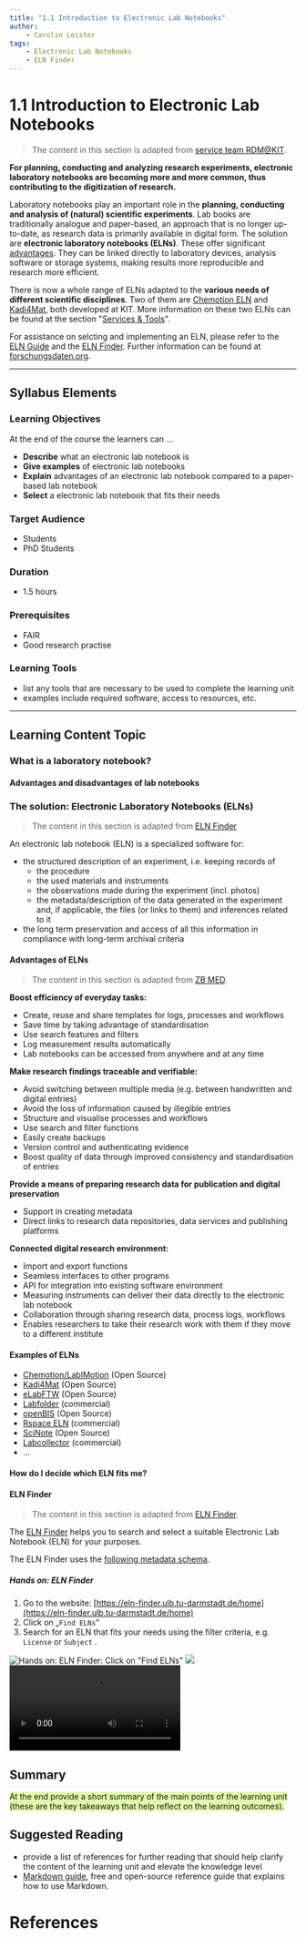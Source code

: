 ```yaml
---
title: "1.1 Introduction to Electronic Lab Notebooks"
author: 
    - Carolin Leister
tags: 
    - Electronic Lab Notebooks
    - ELN Finder
---
```


# 1.1 Introduction to Electronic Lab Notebooks

>The content in this section is adapted from [service team RDM@KIT](https://www.rdm.kit.edu/english/researchdata_rdm_eln.php).

**For planning, conducting and analyzing research experiments, electronic laboratory notebooks are becoming more and more common, thus contributing to the digitization of research.**

Laboratory notebooks play an important role in the **planning, conducting and analysis of (natural) scientific experiments**. Lab books are traditionally analogue and paper-based, an approach that is no longer up-to-date, as research data is primarily available in digital form. The solution are **electronic laboratory notebooks (ELNs)**. These offer significant [advantages](https://www.publisso.de/en/research-data-management/rd-documenting/benefits-of-an-eln). They can be linked directly to laboratory devices, analysis software or storage systems, making results more reproducible and research more efficient.

There is now a whole range of ELNs adapted to the **various needs of different scientific disciplines**. Two of them are [Chemotion ELN](https://chemotion.net/) and [Kadi4Mat](https://kadi.iam.kit.edu/), both developed at KIT. More information on these two ELNs can be found at the section "[Services & Tools](https://www.rdm.kit.edu/english/servicestools.php)".

For assistance on selcting and implementing an ELN, please refer to the [ELN Guide](https://doi.org/10.4126/FRL01-006425772) and the [ELN Finder](https://eln-finder.ulb.tu-darmstadt.de/home). Further information can be found at [forschungsdaten.org](https://www.forschungsdaten.org/index.php/Elektronische_Laborb%C3%BCcher).


---

## Syllabus Elements

### Learning Objectives

At the end of the course the learners can ...
- **Describe** what an electronic lab notebook is
- **Give examples** of electronic lab notebooks
- **Explain** advantages of an electronic lab notebook compared to a paper-based lab notebook
- **Select** a electronic lab notebook that fits their needs

### Target Audience
- Students
- PhD Students

### Duration
- 1.5 hours

### Prerequisites
- FAIR
- Good research practise

### Learning Tools

- list any tools that are necessary to be used to complete the learning unit
- examples include required software, access to resources, etc.


---

## Learning Content Topic

### What is a laboratory notebook?

#### Advantages and disadvantages of lab notebooks

### The solution: Electronic Laboratory Notebooks (ELNs)

>The content in this section is adapted from [ELN Finder](https://eln-finder.ulb.tu-darmstadt.de/info/page/faq)

An electronic lab notebook (ELN) is a specialized software for:

- the structured description of an experiment, i.e. keeping records of
    - the procedure
    - the used materials and instruments
    - the observations made during the experiment (incl. photos)
    - the metadata/description of the data generated in the experiment and, if applicable, the files (or links to them) and inferences related to it
- the long term preservation and access of all this information in compliance with long-term archival criteria

#### Advantages of ELNs

>The content in this section is adapted from [ZB MED](https://www.publisso.de/en/research-data-management/rd-documenting/benefits-of-an-eln).

**Boost efficiency of everyday tasks:**

- Create, reuse and share templates for logs, processes and workflows
- Save time by taking advantage of standardisation
- Use search features and filters
- Log measurement results automatically
- Lab notebooks can be accessed from anywhere and at any time

**Make research findings traceable and verifiable:**

- Avoid switching between multiple media (e.g. between handwritten and digital entries)
- Avoid the loss of information caused by illegible entries
- Structure and visualise processes and workflows
- Use search and filter functions
- Easily create backups
- Version control and authenticating evidence
- Boost quality of data through improved consistency and standardisation of entries

**Provide a means of preparing research data for publication and digital preservation**

- Support in creating metadata
- Direct links to research data repositories, data services and publishing platforms

**Connected digital research environment:**

- Import and export functions
- Seamless interfaces to other programs
- API for integration into existing software environment
- Measuring instruments can deliver their data directly to the electronic lab notebook
- Collaboration through sharing research data, process logs, workflows
- Enables researchers to take their research work with them if they move to a different institute

#### Examples of ELNs

- [Chemotion/LabIMotion](https://chemotion.net) (Open Source)
- [Kadi4Mat](https://kadi.iam.kit.edu/) (Open Source)
- [eLabFTW](https://www.elabftw.net/) (Open Source)
- [Labfolder](https://www.labfolder.com) (commercial)
- [openBIS](https://openbis.ch) (Open Source)
- [Rspace ELN](https://www.researchspace.com/) (commercial)
- [SciNote](https://www.scinote.net/) (Open Source)
- [Labcollector](https://labcollector.com/) (commercial)
- ...

#### How do I decide which ELN fits me?

#### ELN Finder

>The content in this section is adapted from [ELN Finder](https://eln-finder.ulb.tu-darmstadt.de/home).

The [ELN Finder](https://eln-finder.ulb.tu-darmstadt.de/home) helps you to search and select a suitable Electronic Lab Notebook (ELN) for your purposes.

The ELN Finder uses the [following metadata schema](https://doi.org/10.4126/FRL01-006452815).

##### Hands on: ELN Finder

1. Go to the website: [https://eln-finder.ulb.tu-darmstadt.de/home](https://eln-finder.ulb.tu-darmstadt.de/home)
2. Click on „`Find ELNs`“
3. Search for an ELN that fits your needs using the filter criteria, e.g. `License` or `Subject` .

![Hands on: ELN Finder: Click on "Find ELNs"](attachments/ELN_Finder_01.png)
![](attachments/ELN_Finder_02.png)
![Video on how to use the ELN Finder](attachments/ELN_Finder_Video.mp4)
## Summary

<span style="background:rgba(205, 244, 105, 0.55)">At the end provide a short summary of the main points of the learning unit (these are the key takeaways that help reflect on the learning outcomes).</span>

## Suggested Reading
- provide a list of references for further reading that should help clarify the content of the learning unit and elevate the knowledge level
- [Markdown guide](https://www.markdownguide.org/), free and open-source reference guide that explains how to use Markdown.

# References



